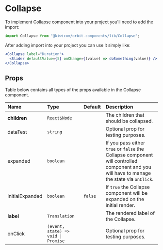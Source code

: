 # Collapse
To implement Collapse component into your project you'll need to add the import:
```jsx
import Collapse from "@kiwicom/orbit-components/lib/Collapse";
```

After adding import into your project you can use it simply like:
```jsx
<Collapse label="Duration">
  <Slider defaultValue={5} onChange={(value) => doSomething(value)} />
</Collapse>
```

## Props
Table below contains all types of the props available in the Collapse component.
  
| Name            | Type                                | Default         | Description                     |
| :-------------- | :---------------------------------- | :-------------- | :------------------------------ |
| **children**    | `React$Node`                        |                 | The children that should be collapsed.
| dataTest        | `string`                            |                 | Optional prop for testing purposes.
| expanded        | `boolean`                           |                 | If you pass either `true` or `false` the Collapse component will controlled component and you will have to manage the state via `onClick`.
| initialExpanded | `boolean`                           | `false`         | If `true` the Collapse component will be expanded on the initial render.
| **label**       | `Translation`                       |                 | The rendered label of the Collapse.
| onClick         | `(event, state) => void \| Promise` |                 | Optional prop for testing purposes.
